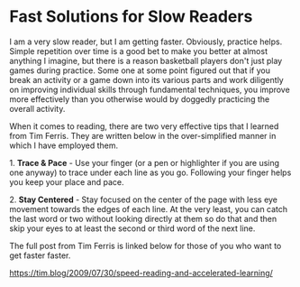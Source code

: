 # Fast Solutions for Slow Readers

I am a very slow reader, but I am getting faster. Obviously, practice helps. Simple repetition over time is a good bet to make you better at almost anything I imagine, but there is a reason basketball players don't just play games during practice. Some one at some point figured out that if you break an activity or a game down into its various parts and work diligently on improving individual skills through fundamental techniques, you improve more effectively than you otherwise would by doggedly practicing the overall activity.

When it comes to reading, there are two very effective tips that I learned from Tim Ferris. They are written below in the over-simplified manner in which I have employed them.

1\. **Trace & Pace** \- Use your finger (or a pen or highlighter if you are using one anyway) to trace under each line as you go. Following your finger helps you keep your place and pace.

2\. **Stay Centered** \- Stay focused on the center of the page with less eye movement towards the edges of each line. At the very least, you can catch the last word or two without looking directly at them so do that and then skip your eyes to at least the second or third word of the next line.

The full post from Tim Ferris is linked below for those of you who want to get faster faster.

https://tim.blog/2009/07/30/speed-reading-and-accelerated-learning/

